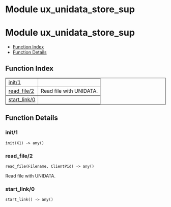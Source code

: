 Module ux_unidata_store_sup
===========================


<h1>Module ux_unidata_store_sup</h1>

* [Function Index](#index)
* [Function Details](#functions)






<h2><a name="index">Function Index</a></h2>



<table width="100%" border="1" cellspacing="0" cellpadding="2" summary="function index"><tr><td valign="top"><a href="#init-1">init/1</a></td><td></td></tr><tr><td valign="top"><a href="#read_file-2">read_file/2</a></td><td>Read file with UNIDATA.</td></tr><tr><td valign="top"><a href="#start_link-0">start_link/0</a></td><td></td></tr></table>




<h2><a name="functions">Function Details</a></h2>


<a name="init-1"></a>

<h3>init/1</h3>





`init(X1) -> any()`

<a name="read_file-2"></a>

<h3>read_file/2</h3>





`read_file(Filename, ClientPid) -> any()`



Read file with UNIDATA.<a name="start_link-0"></a>

<h3>start_link/0</h3>





`start_link() -> any()`

